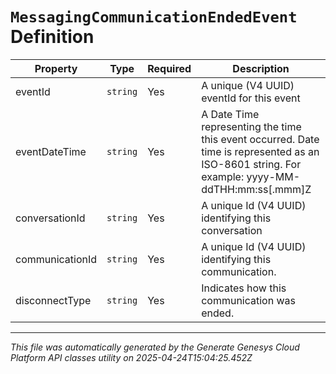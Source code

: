 # `MessagingCommunicationEndedEvent` Definition

| Property | Type | Required | Description |
|----------|------|----------|-------------|
| eventId | `string` | Yes | A unique (V4 UUID) eventId for this event |
| eventDateTime | `string` | Yes | A Date Time representing the time this event occurred. Date time is represented as an ISO-8601 string. For example: yyyy-MM-ddTHH:mm:ss[.mmm]Z |
| conversationId | `string` | Yes | A unique Id (V4 UUID) identifying this conversation |
| communicationId | `string` | Yes | A unique Id (V4 UUID) identifying this communication. |
| disconnectType | `string` | Yes | Indicates how this communication was ended. |

---

*This file was automatically generated by the Generate Genesys Cloud Platform API classes utility on 2025-04-24T15:04:25.452Z*